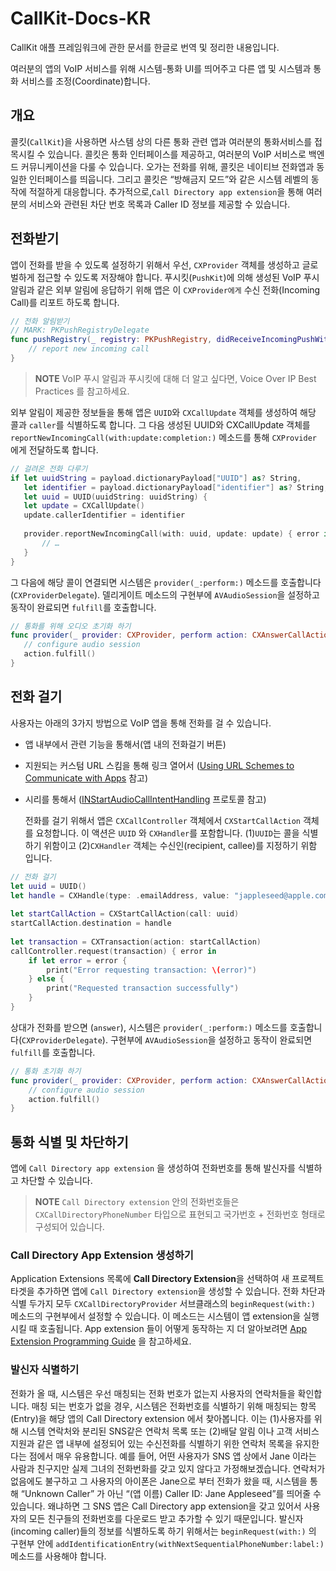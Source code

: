 # CallKit-Docs-KR
CallKit 애플 프레임워크에 관한 문서를 한글로 번역 및 정리한 내용입니다.

여러분의 앱의 VoIP 서비스를 위해 시스템-통화 UI를 띄어주고 다른 앱 및 시스템과 통화 서비스를 조정(Coordinate)합니다.

## 개요

콜킷(`CallKit`)을 사용하면 사스템 상의 다른 통화 관련 앱과 여러분의 통화서비스를 접목시킬 수 있습니다.  콜킷은 통화 인터페이스를 제공하고, 여러분의 VoIP 서비스로 백엔드 커뮤니케이션을 다룰 수 있습니다.  오가는 전화를 위해, 콜킷은 네이티브 전화앱과 동일한 인터페이스를 띄웁니다. 그리고 콜킷은 “방해금지 모드”와 같은 시스템 레벨의 동작에 적절하게 대응합니다.
추가적으로,`Call Directory app extension`을 통해 여러분의 서비스와 관련된 차단 번호 목록과 Caller ID 정보를 제공할 수 있습니다.

## 전화받기
앱이 전화를 받을 수 있도록 설정하기 위해서 우선, `CXProvider` 객체를 생성하고 글로벌하게 접근할 수 있도록 저장해야 합니다. 푸시킷(`PushKit`)에 의해 생성된 VoIP 푸시 알림과 같은 외부 알림에 응답하기 위해 앱은 이 `CXProvider에게` 수신 전화(Incoming Call)를 리포트 하도록 합니다.

```swift
// 전화 알림받기
// MARK: PKPushRegistryDelegate
func pushRegistry(_ registry: PKPushRegistry, didReceiveIncomingPushWith payload: PKPushPayload, forType type: PKPushType) {
    // report new incoming call
}
```
> **NOTE** VoIP 푸시 알림과 푸시킷에 대해 더 알고 싶다면, Voice Over IP Best Practices 를 참고하세요.

외부 알림이 제공한 정보들을 통해 앱은 `UUID`와 `CXCallUpdate` 객체를 생성하여 해당 콜과 `caller`를 식별하도록 합니다. 그 다음 생성된 UUID와 CXCallUpdate 객체를 `reportNewIncomingCall(with:update:completion:)` 메소드를 통해 `CXProvider` 에게 전달하도록 합니다.
 
 ```swift
 // 걸려온 전화 다루기
 if let uuidString = payload.dictionaryPayload["UUID"] as? String,
    let identifier = payload.dictionaryPayload["identifier"] as? String,
    let uuid = UUID(uuidString: uuidString) {
    let update = CXCallUpdate()    
    update.callerIdentifier = identifier
    
    provider.reportNewIncomingCall(with: uuid, update: update) { error in
        // …
    }
}
 ```
 
그 다음에 해당 콜이 연결되면 시스템은 `provider(_:perform:)` 메소드를 호출합니다(`CXProviderDelegate`). 델리게이트 메소드의 구현부에 `AVAudioSession`을 설정하고 동작이 완료되면 `fulfill`를 호출합니다.

 ```swift
 // 통화를 위해 오디오 초기화 하기
 func provider(_ provider: CXProvider, perform action: CXAnswerCallAction) {
    // configure audio session
    action.fulfill()
}
 ```
 
 ## 전화 걸기
사용자는 아래의 3가지 방법으로 VoIP 앱을 통해 전화를 걸 수 있습니다. 
- 앱 내부에서 관련 기능을 통해서(앱 내의 전화걸기 버튼) 
- 지원되는 커스텀 URL 스킴을 통해 링크 열어서 ([Using URL Schemes to Communicate with Apps](https://developer.apple.com/library/archive/documentation/iPhone/Conceptual/iPhoneOSProgrammingGuide/Inter-AppCommunication/Inter-AppCommunication.html#//apple_ref/doc/uid/TP40007072-CH6-SW1) 참고)
- 시리를 통해서 ([INStartAudioCallIntentHandling](https://developer.apple.com/documentation/sirikit/instartaudiocallintenthandling) 프로토콜 참고)

  전화를 걸기 위해서 앱은 `CXCallController` 객체에서 `CXStartCallAction` 객체를 요청합니다. 이 액션은 `UUID` 와 `CXHandler`를 포함합니다. (1)`UUID`는 콜을 식별하기 위함이고 (2)`CXHandler` 객체는 수신인(recipient, callee)를 지정하기 위함 입니다.

```swift
// 전화 걸기
let uuid = UUID()
let handle = CXHandle(type: .emailAddress, value: "jappleseed@apple.com")
 
let startCallAction = CXStartCallAction(call: uuid)
startCallAction.destination = handle
 
let transaction = CXTransaction(action: startCallAction)
callController.request(transaction) { error in
    if let error = error {
        print("Error requesting transaction: \(error)")
    } else {
        print("Requested transaction successfully")
    }
}
```
 
상대가 전화를 받으면 (`answer`), 시스템은 `provider(_:perform:)` 메소드를 호출합니다(`CXProviderDelegate`). 구현부에 `AVAudioSession`을 설정하고 동작이 완료되면 `fulfill`를 호출합니다.
 
```swift
// 통화 초기화 하기
func provider(_ provider: CXProvider, perform action: CXAnswerCallAction) {
    // configure audio session
    action.fulfill()
}
```
 
 ## 통화 식별 및 차단하기
 
 앱에 `Call Directory app extension` 을 생성하여 전화번호를 통해 발신자를 식별하고 차단할 수 있습니다.
 
 > **NOTE** `Call Directory extension` 안의 전화번호들은 `CXCallDirectoryPhoneNumber` 타입으로 표현되고 국가번호 + 전화번호 형태로 구성되어 있습니다.
 
 ### Call Directory App Extension 생성하기
 
 Application Extensions 목록에 **Call Directory Extension**을 선택하여 새 프로젝트 타겟을 추가하면 앱에 `Call Directory extension`을 생성할 수 있습니다.
 전화 차단과 식별 두가지 모두 `CXCallDirectoryProvider` 서브클래스의 `beginRequest(with:)` 메소드의 구현부에서 설정할 수 있습니다. 이 메소드는 시스템이 앱 extension을 실행시킬 때 호출됩니다. App extension 들이 어떻게 동작하는 지 더 알아보려면 [App Extension Programming Guide](https://developer.apple.com/library/archive/documentation/General/Conceptual/ExtensibilityPG/index.html#//apple_ref/doc/uid/TP40014214) 을 참고하세요.

 ### 발신자 식별하기
 
 전화가 올 때, 시스템은 우선 매칭되는 전화 번호가 없는지 사용자의 연락처들을 확인합니다. 매칭 되는 번호가 없을 경우, 시스템은 전화번호를 식별하기 위해 매칭되는 항목(Entry)을 해당 앱의 Call Directory extension 에서 찾아봅니다. 이는 (1)사용자를 위해 시스템 연락처와 분리된 SNS같은 연락처 목록 또는 (2)배달 알림 이나 고객 서비스 지원과 같은 앱 내부에 설정되어 있는 수신전화를 식별하기 위한 연락처 목록을 유지한다는 점에서 매우 유용합니다.
 예를 들어, 어떤 사용자가 SNS 앱 상에서 Jane 이라는 사람과 친구지만 실제 그녀의 전화번화를 갖고 있지 않다고 가정해보겠습니다. 연락처가 없음에도 불구하고 그 사용자의 아이폰은 Jane으로 부터 전화가 왔을 때, 시스템을 통해 “Unknown Caller” 가 아닌 “(앱 이름) Caller ID: Jane Appleseed”를 띄어줄 수 있습니다. 왜냐하면 그 SNS 앱은 Call Directory app extension을 갖고 있어서 사용자의 모든 친구들의 전화번호를 다운로드 받고 추가할 수 있기 때문입니다. 발신자(incoming caller)들의 정보를 식별하도록 하기 위해서는 `beginRequest(with:)` 의 구현부 안에 `addIdentificationEntry(withNextSequentialPhoneNumber:label:)` 메소드를 사용해야 합니다.
